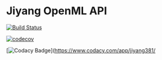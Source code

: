 # Jiyang OpenML API

[![Build Status](https://travis-ci.com/jiyang381/jiyang-openml.svg?branch=master)](https://travis-ci.com/jiyang381/jiyang-openml)

[![codecov](https://codecov.io/gh/jiyang381/jiyang-openml/branch/master/graph/badge.svg)](https://codecov.io/gh/jiyang381/jiyang-openml)

[![Codacy Badge](https://api.codacy.com/project/badge/Grade/052dc81a4434474da9a4f048c40a52eb?branch=master)](https://www.codacy.com/app/jiyang381/